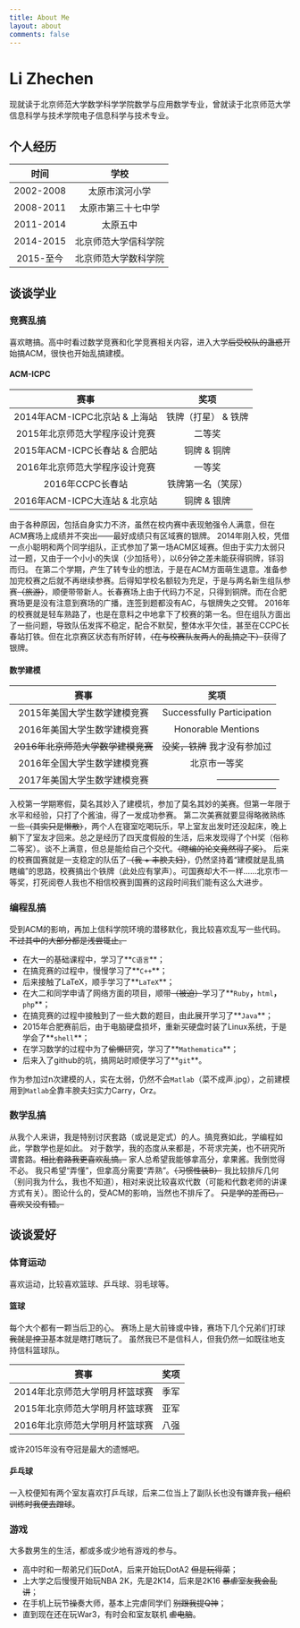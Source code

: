 ```yaml
---
title: About Me
layout: about
comments: false
---
```


# Li Zhechen
现就读于北京师范大学数学科学学院数学与应用数学专业，曾就读于北京师范大学信息科学与技术学院电子信息科学与技术专业。

## 个人经历

|时间|学校|
|:---------:|:--------------:|
|2002-2008|太原市滨河小学|
|2008-2011|太原市第三十七中学|
|2011-2014|太原五中|
|2014-2015|北京师范大学信科学院|
|2015-至今|北京师范大学数科学院|

## 谈谈学业

### 竞赛乱搞

喜欢瞎搞。高中时看过数学竞赛和化学竞赛相关内容，进入大学<del>后受校队的蛊惑</del>开始搞ACM，很快也开始乱搞建模。

#### ACM-ICPC

|赛事|奖项|
|:---:|:--:|
|2014年ACM-ICPC北京站 & 上海站|铁牌（打星） & 铁牌|
|2015年北京师范大学程序设计竞赛|二等奖|
|2015年ACM-ICPC长春站 & 合肥站|铜牌 & 铜牌|
|2016年北京师范大学程序设计竞赛|一等奖|
|2016年CCPC长春站|铁牌第一名（笑尿）|
|2016年ACM-ICPC大连站 & 北京站|铜牌 & 银牌|

由于各种原因，包括自身实力不济，虽然在校内赛中表现勉强令人满意，但在ACM赛场上成绩并不突出——最好成绩只有区域赛的银牌。
2014年刚入校，凭借一点小聪明和两个同学组队，正式参加了第一场ACM区域赛。但由于实力太弱只过一题，又由于一个小小的失误（少加括号），以6分钟之差未能获得铜牌，铩羽而归。
在第二个学期，产生了转专业的想法，于是在ACM方面萌生退意。准备参加完校赛之后就不再继续参赛。后得知学校名额较为充足，于是与两名新生组队参赛<del>（旅游）</del>，顺便带带新人。长春赛场上由于代码力不足，只得到铜牌。而在合肥赛场更是没有注意到赛场的广播，连签到题都没有AC，与银牌失之交臂。
2016年的校赛就是轻车熟路了，也是在意料之中地拿下了校赛的第一名。但在组队方面出了一些问题，导致队伍发挥不稳定，配合不默契，整体水平欠佳，甚至在CCPC长春站打铁。但在北京赛区状态有所好转，<del>（在与校赛队友两人的乱搞之下）</del>获得了银牌。

#### 数学建模

|赛事|奖项|
|:---:|:--:|
|2015年美国大学生数学建模竞赛|Successfully Participation|
|2016年美国大学生数学建模竞赛|Honorable Mentions|
|<del>2016年北京师范大学数学建模竞赛</del>|<del>没奖，铁牌</del> 我才没有参加过|
|2016年全国大学生数学建模竞赛|北京市一等奖|
|2017年美国大学生数学建模竞赛|<del>　　　　　　　</del>|

入校第一学期寒假，莫名其妙入了建模坑，参加了莫名其妙的美赛。但第一年限于水平和经验，只打了个酱油，得了一发成功参赛。
第二次美赛就要显得略微熟练一些<del>（其实只是懒散）</del>，两个人在寝室吃喝玩乐，早上室友出发时还没起床，晚上躺下了室友才回来。总之是经历了四天度假般的生活，后来发现得了个H奖（俗称二等奖）。谈不上满意，但总是能给自己个交代。<del>（瞎编的论文竟然得了奖）</del>。
后来的校赛国赛就是一支稳定的队伍了<del>（我 + 丰腴夫妇）</del>，仍然坚持着“建模就是乱搞瞎编”的思路，校赛搞出个铁牌（此处应有掌声）。可国赛却大不一样……北京市一等奖，打死阅卷人我也不相信校赛到国赛的这段时间我们能有这么大进步。

### 编程乱搞

受到ACM的影响，再加上信科学院环境的潜移默化，我比较喜欢乱写一些代码。<del>不过其中的大部分都是浅尝辄止。</del>

 - 在大一的基础课程中，学习了**`C语言`**；
 - 在搞竞赛的过程中，慢慢学习了**`C++`**；
 - 后来接触了LaTeX，顺手学习了**`LaTeX`**；
 - 在大二和同学申请了网络方面的项目，顺带<del>（被迫）</del>学习了**`Ruby`**，**`html`**，**`php`**；
 - 在搞竞赛的过程中接触到了一些大数的题目，由此展开学习了**`Java`**；
 - 2015年合肥赛前后，由于电脑硬盘损坏，重新买硬盘时装了Linux系统，于是学会了**`shell`**；
 - 在学习数学的过程中为了<del>偷懒</del>研究，学习了**`Mathematica`**；
 - 后来入了github的坑，搞网站时顺便学习了**`git`**。

作为参加过n次建模的人，实在太弱，仍然不会`Matlab`（菜不成声.jpg），之前建模用到`Matlab`全靠丰腴夫妇实力Carry，Orz。
 
### 数学乱搞

从我个人来讲，我是特别讨厌套路（或说是定式）的人。搞竞赛如此，学编程如此，学数学也是如此。
对于数学，我的态度从来都是，不苛求完美，也不研究所谓套路。<del>相比套路我更喜欢乱搞。</del>
家人总希望我能够拿高分，拿果酱。我倒觉得不必。
我只希望“弄懂”，但拿高分需要“弄熟”。<del>（习惯性装B）</del>
我比较排斥几何（别问我为什么，我也不知道），相对来说比较喜欢代数（可能和代数老师的讲课方式有关）。图论什么的，受ACM的影响，当然也不排斥了。
<del>只是学的差而已，喜欢又没有错。</del>

## 谈谈爱好

### 体育运动

喜欢运动，比较喜欢篮球、乒乓球、羽毛球等。

#### 篮球

每个大个都有一颗当后卫的心。
赛场上是大前锋或中锋，赛场下几个兄弟们打球<del>我就是控卫</del>基本就是瞎打瞎玩了。
虽然我已不是信科人，但我仍然一如既往地支持信科篮球队。

|赛事|奖项|
|:--:|:--:|
|2014年北京师范大学明月杯篮球赛|季军|
|2015年北京师范大学明月杯篮球赛|亚军|
|2016年北京师范大学明月杯篮球赛|八强|

或许2015年没有夺冠是最大的遗憾吧。

#### 乒乓球

一入校便知有两个室友喜欢打乒乓球，后来二位当上了副队长也没有嫌弃我<del>，组织训练时我便去蹭球</del>。

### 游戏

大多数男生的生活，都或多或少地有游戏的参与。

 - 高中时和一帮弟兄们玩DotA，后来开始玩DotA2 <del> 但是玩得菜</del>；
 - 上大学之后慢慢开始玩NBA 2K，先是2K14，后来是2K16 <del> 暴虐室友我会乱讲</del>；
 - 在手机上玩节<del>操</del>奏大师，基本上完虐同学们 <del> 别跟我提Q神</del>；
 - 直到现在还在玩War3，有时会和室友联机 <del> 虐电脑</del>。